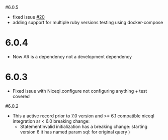 #6.0.5
* fixed issue [#20](https://github.com/alekseyl/niceql/issues/20)
* adding support for multiple ruby versions testing using docker-compose

# 6.0.4
* Now AR is a dependency not a development dependency

# 6.0.3
* Fixed issue with Niceql.configure not configuring anything + test covered

#6.0.2

* This a active record prior to 7.0 version and >= 6.1 compatible niceql integration 
  ar < 6.0 breaking change: 
  * StatementInvalid initialization has a breaking change: starting version 6 it has named param sql: for original query )
  
